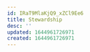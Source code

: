 ```yaml
---
id: IRaT9MlaKjQ9_xZCl9Ee6
title: Stewardship
desc: ''
updated: 1644961726971
created: 1644961726971
---
```



